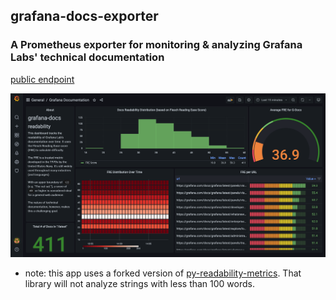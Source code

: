 ## grafana-docs-exporter

### A Prometheus exporter for monitoring & analyzing Grafana Labs' technical documentation

[public endpoint](https://readability.zuchka.dev)

![grafana-docs-exporter dashboard](./dashboard.png)

* note: this app uses a forked version of [py-readability-metrics](https://github.com/cdimascio/py-readability-metrics). That library will not analyze strings with less than 100 words.